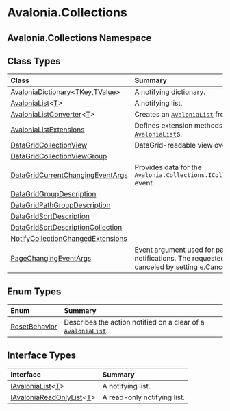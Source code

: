 # Avalonia.Collections

## Avalonia.Collections Namespace

## Class Types <a id="ClassTypes"></a>

| Class | Summary |
| :--- | :--- |
| [AvaloniaDictionary](http://reference.avaloniaui.net/api/Avalonia.Collections/AvaloniaDictionary_2)&lt;[TKey](http://reference.avaloniaui.net/api/Avalonia.Collections/AvaloniaDictionary_2#typeparam-TKey),[TValue](http://reference.avaloniaui.net/api/Avalonia.Collections/AvaloniaDictionary_2#typeparam-TValue)&gt; |  A notifying dictionary. |
| [AvaloniaList](http://reference.avaloniaui.net/api/Avalonia.Collections/AvaloniaList_1)&lt;[T](http://reference.avaloniaui.net/api/Avalonia.Collections/AvaloniaList_1#typeparam-T)&gt; |  A notifying list. |
| [AvaloniaListConverter](http://reference.avaloniaui.net/api/Avalonia.Collections/AvaloniaListConverter_1)&lt;[T](http://reference.avaloniaui.net/api/Avalonia.Collections/AvaloniaListConverter_1#typeparam-T)&gt; |  Creates an [`AvaloniaList`](http://reference.avaloniaui.net/api/Avalonia.Collections/AvaloniaList_1) from a string representation. |
| [AvaloniaListExtensions](http://reference.avaloniaui.net/api/Avalonia.Collections/AvaloniaListExtensions) |  Defines extension methods for working with [`AvaloniaList`](http://reference.avaloniaui.net/api/Avalonia.Collections/AvaloniaList_1)s. |
| [DataGridCollectionView](http://reference.avaloniaui.net/api/Avalonia.Collections/DataGridCollectionView) |  DataGrid-readable view over an IEnumerable. |
| [DataGridCollectionViewGroup](http://reference.avaloniaui.net/api/Avalonia.Collections/DataGridCollectionViewGroup) |  |
| [DataGridCurrentChangingEventArgs](http://reference.avaloniaui.net/api/Avalonia.Collections/DataGridCurrentChangingEventArgs) | Provides data for the `Avalonia.Collections.ICollectionView.CurrentChanging` event. |
| [DataGridGroupDescription](http://reference.avaloniaui.net/api/Avalonia.Collections/DataGridGroupDescription) |  |
| [DataGridPathGroupDescription](http://reference.avaloniaui.net/api/Avalonia.Collections/DataGridPathGroupDescription) |  |
| [DataGridSortDescription](http://reference.avaloniaui.net/api/Avalonia.Collections/DataGridSortDescription) |  |
| [DataGridSortDescriptionCollection](http://reference.avaloniaui.net/api/Avalonia.Collections/DataGridSortDescriptionCollection) |  |
| [NotifyCollectionChangedExtensions](http://reference.avaloniaui.net/api/Avalonia.Collections/NotifyCollectionChangedExtensions) |  |
| [PageChangingEventArgs](http://reference.avaloniaui.net/api/Avalonia.Collections/PageChangingEventArgs) |  Event argument used for page index change notifications. The requested page move can be canceled by setting e.Cancel to True. |

## Enum Types <a id="EnumTypes"></a>

| Enum | Summary |
| :--- | :--- |
| [ResetBehavior](http://reference.avaloniaui.net/api/Avalonia.Collections/ResetBehavior) |  Describes the action notified on a clear of a [`AvaloniaList`](http://reference.avaloniaui.net/api/Avalonia.Collections/AvaloniaList_1). |

## Interface Types <a id="InterfaceTypes"></a>

| Interface | Summary |
| :--- | :--- |
| [IAvaloniaList](http://reference.avaloniaui.net/api/Avalonia.Collections/IAvaloniaList_1)&lt;[T](http://reference.avaloniaui.net/api/Avalonia.Collections/IAvaloniaList_1#typeparam-T)&gt; |  A notifying list. |
| [IAvaloniaReadOnlyList](http://reference.avaloniaui.net/api/Avalonia.Collections/IAvaloniaReadOnlyList_1)&lt;[T](http://reference.avaloniaui.net/api/Avalonia.Collections/IAvaloniaReadOnlyList_1#typeparam-T)&gt; |  A read-only notifying list. |

